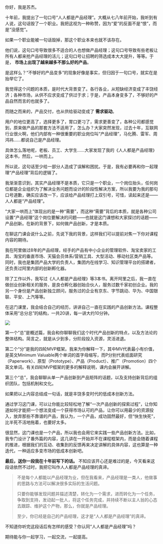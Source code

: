 你好，我是苏杰。

十年前，我提出了一句口号“人人都是产品经理”。大概从七八年前开始，我听到有人说，这句话毁了一个职业。我把这视为一种称赞，因为“爱”的反面不是“恨”，而是“没感觉”。

如果一个职业能被一句话毁掉，那这个职业本来也就不该存在。

他们说，这句口号导致很多不适合的人也想做产品经理；这句口号导致有些老板让所有人都来抢产品经理的活儿；这句口号让招聘的筛选成本大大提升，等等。于是， **市场上出现了越来越多不那么好的产品**。

是这样么？“不够好的产品变多”的现象好像是事实，但归因于一句口号，就实在是抬举它了。

我觉得这个问题的本质，是时代大背景变了。各行各业，从短缺经济变成了丰饶经济；各种市场，从供不应求变成了供过于求；于是，产品本身变多了，不够好的产品自然而言的也就多了。

而随之而来的，产品交付，也从供给驱动变成了 **需求驱动**。

用户的地位更高了，选择更多了，胃口更刁了，需求更善变了，各种公司都感觉到，原来做产品的那套方法不适用了，怎么办？大家突然发现，过去十年，互联网行业很火啊，他们内部有一种很重要的职业岗位叫“产品经理”，马化腾、雷军、周鸿祎……都说自己是产品经理。

具体怎么落地呢，老板、员工、大学生……大家发现了我的《人人都是产品经理》这本书，然后，一哄而上。

所以说，这句话至少给一部分人造成了误解和困扰。于是，我有必要再和你一起理理“产品经理”背后的逻辑了。

我渐渐意识到，其实产品经理不是本质，它只是一个职业，一个岗位抬头，任何岗位都是企业组织为了解决业务问题而设计的阶段性解决方案，所以我要为我的那句口号道歉，确实应该改一下，应该给产品经理打上双引号，可惜，读起来还是——人人都是“产品经理”。

“大家一哄而上”体现出的是一种“需要”，而这种“需要”背后的本质，就是各种公司设置“产品经理”这个岗位要解决的问题——也就是这门课想和大家探讨的话题——产品创新。在新的背景下，如何做产品创新，才是本质。

在聊这门课会说什么之前，先说下我的背景，这样我们可以提前对焦一下你对课程内容的期待。

我在阿里做过8年的产品经理，经手的产品有中小企业的管理软件、淘宝卖家的工具、淘宝的垂直市场、天猫会员体系/营销工具、大型活动、移动社区类产品等。同时，我也是集团产品大学的负责人，集团内在线学习、知识管理平台的搭建者，还负责过阿里内部的创新孵化器。

除了工作以外，我写过《人人都是产品经理》等3本书。离开阿里之后，我一直在做创业创新相关的服务，是良仓孵化器创始合伙人，服务过数千家初创企业。我的另一个身份是产品创新独立顾问，服务过的企业有京东、字节跳动、华为、中国银联、平安、上汽等等。

在这门课里，我会结合自己的经历，讲讲自己一直在实践的产品创新方法。课程整体采用“总分总”的结构，一共20讲，每一讲大约10分钟。

![](https://static001.geekbang.org/resource/image/31/69/31fc4bee4680f5d164d0c99c5607ee69.jpg?wh=2280*1292)

第一个“总”是概述篇，我会和你聊聊我们这个时代产品创新的特点，以及方法论的整体结构。简言之，就是从少到多，分阶段投入资源，灵活进退。

第二个“分”是我的四轮MVP框架。我来为你解释一下，其中MV代表最小有价值，是英文Minimum Valuable两个单词的首字母缩写，而P分别代表纸面研究（Paperwork）、原型（Prototype）、产品（Product）、推广（Promotion）四个英文单词。有关四轮MVP框架的更多的解释说明，课内会展开讲解。

第三个“总”，我会聊聊从单一产品创新到产品矩阵的话题，以及支持创新背后的组织团队，包括机制和文化。

如果把以上内容总结成一句话，就是丰饶多变时代的低成本创新方法。

通过学习这门课，可以让你能比较轻松地了解“一次产品创新的探索过程”，让你知道如何才能把一个想法变成一个获得市场认可的产品，让你可以用最少的资源投入，放弃那些不靠谱的产品，我认为，一个产品，成功固然最好，但“快生快死”，比半死不活地拖着，也要好太多。

很显然，这门课也是一个产品，所以我也会用它来实践一些产品创新方法。比如，我专门设计了番外篇的内容，这几讲在一开始并不在课程框架内，而是会随着课程的推进，根据我们的互动、收集到的反馈再来决定讲解的具体内容，这也算是一种迭代，一种适应多变市场的低成本创新吧。

**最后，送你一段我在十年前写下的话。** 不知应该开心还是难过的是，今天看来这段话依然不过时，我把它叫作人人都是产品经理的真谛。

> 不是每个人都能以产品经理为业，但在我看来，产品经理是一类人，他做事的思路与方法可以解决很多实际的生活问题。
>
> 只要你能够发现问题并描述清楚，转化为一个需求，进而转化为一个任务，争取到支持，发动起一批人，将这个任务完成，并持续不断以主人翁的心态去跟踪、维护这个产物，那么，你就是产品经理。
>
> 至少，你已经是自己的产品经理，这才是“人人都是产品经理”的真谛。

不知道你听完这段话后有怎样的感受？你认同“人人都是产品经理”吗？

期待能与你一起学习，一起交流，一起提高。
